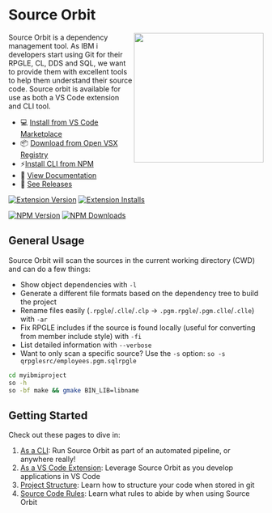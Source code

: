 # Source Orbit

<img src="./icon.png" align="right" width="256" height="256">

Source Orbit is a dependency management tool. As IBM i developers start using Git for their RPGLE, CL, DDS and SQL, we want to provide them with excellent tools to help them understand their source code. Source orbit is available for use as both a VS Code extension and CLI tool.

* 💻 [Install from VS Code Marketplace](https://marketplace.visualstudio.com/items?itemName=IBM.vscode-sourceorbit)
* 📦 [Download from Open VSX Registry](https://open-vsx.org/extension/IBM/vscode-sourceorbit)
* ⚡[Install CLI from NPM](https://www.npmjs.com/package/@ibm/sourceorbit)
* 📖 [View Documentation](https://ibm.github.io/sourceorbit/#/) 
* 🔎 [See Releases](https://github.com/IBM/sourceorbit/releases)

[![Extension Version](https://img.shields.io/visual-studio-marketplace/v/IBM.vscode-sourceorbit?label=Extension)](https://marketplace.visualstudio.com/items?itemName=IBM.vscode-sourceorbit)
[![Extension Installs](https://img.shields.io/visual-studio-marketplace/i/IBM.vscode-sourceorbit)](https://marketplace.visualstudio.com/items?itemName=IBM.vscode-sourceorbit)

[![NPM Version](https://img.shields.io/npm/v/@ibm/sourceorbit.svg?label=CLI)](https://www.npmjs.com/package/@ibm/sourceorbit)
[![NPM Downloads](https://img.shields.io/npm/dm/@ibm/sourceorbit.svg)](https://www.npmjs.com/package/@ibm/sourceorbit)

## General Usage

Source Orbit will scan the sources in the current working directory (CWD) and can do a few things:

* Show object dependencies with `-l`
* Generate a different file formats based on the dependency tree to build the project
* Rename files easily (`.rpgle`/`.clle`/`.clp` -> `.pgm.rpgle`/`.pgm.clle`/`.clle`) with `-ar`
* Fix RPGLE includes if the source is found locally (useful for converting from member include style) with `-fi`
* List detailed information with `--verbose`
* Want to only scan a specific source? Use the `-s` option: `so -s qrpglesrc/employees.pgm.sqlrpgle`

```sh
cd myibmiproject
so -h
so -bf make && gmake BIN_LIB=libname
```

## Getting Started

Check out these pages to dive in:

1. [As a CLI](https://ibm.github.io/sourceorbit/#/./pages/cli/index): Run Source Orbit as part of an automated pipeline, or anywhere really!
2. [As a VS Code Extension](https://ibm.github.io/sourceorbit/#/./pages/extension/index): Leverage Source Orbit as you develop applications in VS Code
3. [Project Structure](https://ibm.github.io/sourceorbit/#/./pages/general/structure): Learn how to structure your code when stored in git
4. [Source Code Rules](https://ibm.github.io/sourceorbit/#/./pages/general/rules): Learn what rules to abide by when using Source Orbit